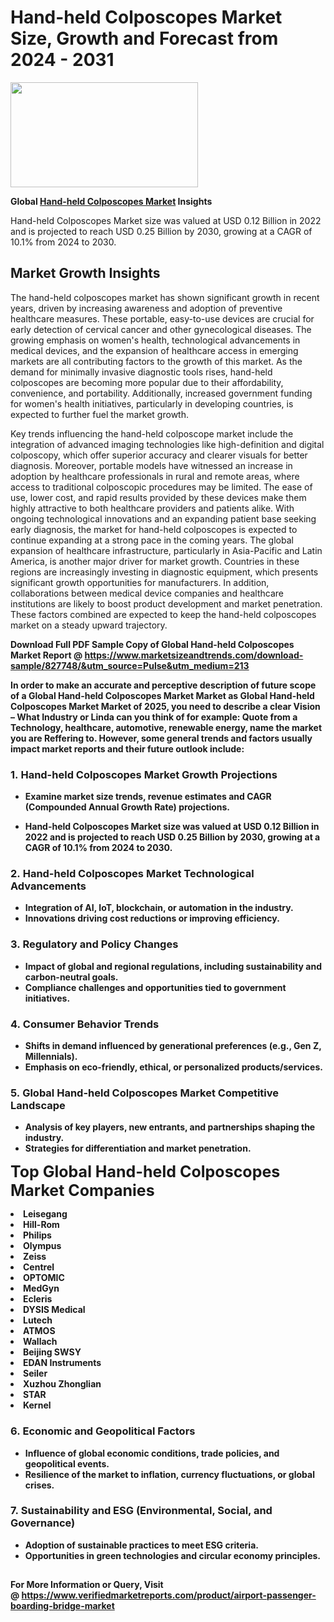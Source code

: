 <H1>Hand-held Colposcopes Market Size, Growth and Forecast from 2024 - 2031</H1><img class="aligncenter size-medium wp-image-584254" src="https://thirdeyenews.in/wp-content/uploads/2024/09/Global-Market-Research-300x168.jpeg" alt="" width="300" height="168" /><p><strong>Global&nbsp;<a href="https://www.marketsizeandtrends.com/download-sample/827748/&amp;utm_source=Pulse&amp;utm_medium=213">Hand-held Colposcopes Market</a> Insights</strong></p><p>Hand-held Colposcopes Market size was valued at USD 0.12 Billion in 2022 and is projected to reach USD 0.25 Billion by 2030, growing at a CAGR of 10.1% from 2024 to 2030.</p><p><h2>Market Growth Insights</h2> <p>The hand-held colposcopes market has shown significant growth in recent years, driven by increasing awareness and adoption of preventive healthcare measures. These portable, easy-to-use devices are crucial for early detection of cervical cancer and other gynecological diseases. The growing emphasis on women's health, technological advancements in medical devices, and the expansion of healthcare access in emerging markets are all contributing factors to the growth of this market. As the demand for minimally invasive diagnostic tools rises, hand-held colposcopes are becoming more popular due to their affordability, convenience, and portability. Additionally, increased government funding for women's health initiatives, particularly in developing countries, is expected to further fuel the market growth.</p> <p><strong></strong></p> <p>Key trends influencing the hand-held colposcope market include the integration of advanced imaging technologies like high-definition and digital colposcopy, which offer superior accuracy and clearer visuals for better diagnosis. Moreover, portable models have witnessed an increase in adoption by healthcare professionals in rural and remote areas, where access to traditional colposcopic procedures may be limited. The ease of use, lower cost, and rapid results provided by these devices make them highly attractive to both healthcare providers and patients alike. With ongoing technological innovations and an expanding patient base seeking early diagnosis, the market for hand-held colposcopes is expected to continue expanding at a strong pace in the coming years. The global expansion of healthcare infrastructure, particularly in Asia-Pacific and Latin America, is another major driver for market growth. Countries in these regions are increasingly investing in diagnostic equipment, which presents significant growth opportunities for manufacturers. In addition, collaborations between medical device companies and healthcare institutions are likely to boost product development and market penetration. These factors combined are expected to keep the hand-held colposcopes market on a steady upward trajectory. <p><strong></p><p><span class=""><strong>Download Full PDF Sample Copy of Global Hand-held Colposcopes Market Report</strong> @ <a href="https://www.marketsizeandtrends.com/download-sample/827748/&amp;utm_source=Pulse&amp;utm_medium=213" target="_blank">https://www.marketsizeandtrends.com/download-sample/827748/&amp;utm_source=Pulse&amp;utm_medium=213</a></span></p><p>In order to make an accurate and perceptive description of future scope of a Global&nbsp;Hand-held Colposcopes Market Market as Global&nbsp;Hand-held Colposcopes Market Market of 2025, you need to describe a clear Vision &ndash; What Industry or Linda can you think of for example: Quote from a Technology, healthcare, automotive, renewable energy, name the market you are Reffering to. However, some general trends and factors usually impact market reports and their future outlook include:</p><h3>1.&nbsp;<strong>Hand-held Colposcopes Market Growth Projections</strong></h3><ul><li>Examine market size trends, revenue estimates and CAGR (Compounded Annual Growth Rate) projections.</li><li><p>Hand-held Colposcopes Market size was valued at USD 0.12 Billion in 2022 and is projected to reach USD 0.25 Billion by 2030, growing at a CAGR of 10.1% from 2024 to 2030.</p></li></ul><h3>2.&nbsp;<strong>Hand-held Colposcopes Market Technological Advancements</strong></h3><ul><li>Integration of AI, IoT, blockchain, or automation in the industry.</li><li>Innovations driving cost reductions or improving efficiency.</li></ul><h3>3.&nbsp;<strong>Regulatory and Policy Changes</strong></h3><ul><li>Impact of global and regional regulations, including sustainability and carbon-neutral goals.</li><li>Compliance challenges and opportunities tied to government initiatives.</li></ul><h3>4.&nbsp;<strong>Consumer Behavior Trends</strong></h3><ul><li>Shifts in demand influenced by generational preferences (e.g., Gen Z, Millennials).</li><li>Emphasis on eco-friendly, ethical, or personalized products/services.</li></ul><h3>5.&nbsp;<strong>Global Hand-held Colposcopes Market Competitive Landscape</strong></h3><ul><li>Analysis of key players, new entrants, and partnerships shaping the industry.</li><li>Strategies for differentiation and market penetration.</li></ul><p data-pm-slice="1 1 []"><span style="color: inherit; font-family: inherit; font-size: 25px;">Top Global Hand-held Colposcopes Market Companies</span></p><div class="" data-test-id=""><p><li>Leisegang</li><li> Hill-Rom</li><li> Philips</li><li> Olympus</li><li> Zeiss</li><li> Centrel</li><li> OPTOMIC</li><li> MedGyn</li><li> Ecleris</li><li> DYSIS Medical</li><li> Lutech</li><li> ATMOS</li><li> Wallach</li><li> Beijing SWSY</li><li> EDAN Instruments</li><li> Seiler</li><li> Xuzhou Zhonglian</li><li> STAR</li><li> Kernel</li></p></div><h3>6.&nbsp;<strong>Economic and Geopolitical Factors</strong></h3><ul><li>Influence of global economic conditions, trade policies, and geopolitical events.</li><li>Resilience of the market to inflation, currency fluctuations, or global crises.</li></ul><h3>7.&nbsp;<strong>Sustainability and ESG (Environmental, Social, and Governance)</strong></h3><ul><li>Adoption of sustainable practices to meet ESG criteria.</li><li>Opportunities in green technologies and circular economy principles.</li></ul><h2><strong style="font-size: 14px;">For More Information or Query, Visit @&nbsp;</strong><a style="background-color: #ffffff; font-size: 14px;" href="https://www.marketsizeandtrends.com/report/hand-held-colposcopes-market/" target="_blank">https://www.verifiedmarketreports.com/product/airport-passenger-boarding-bridge-market</a></h2>
